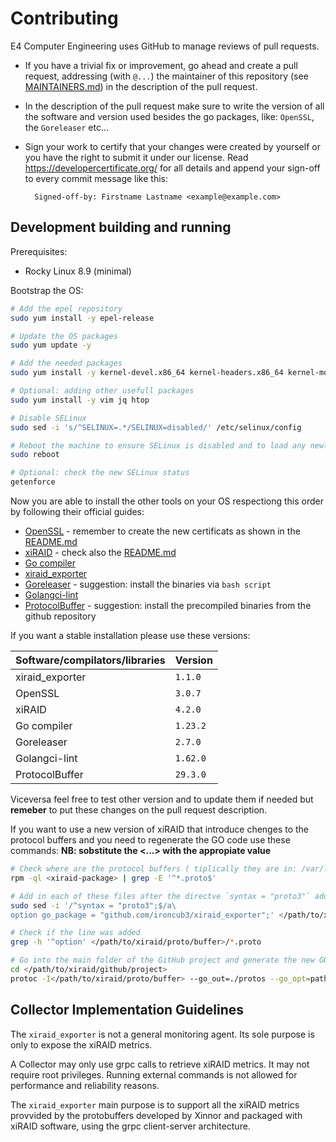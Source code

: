 # Contributing

E4 Computer Engineering uses GitHub to manage reviews of pull requests.

* If you have a trivial fix or improvement, go ahead and create a pull request,
  addressing (with `@...`) the maintainer of this repository (see
  [MAINTAINERS.md](./MAINTAINERS.md)) in the description of the pull request.

* In the description of the pull request make sure to write the version of all
  the software and version used besides the go packages, like:
  `OpenSSL`, the `Goreleaser` etc...

* Sign your work to certify that your changes were created by yourself or you
  have the right to submit it under our license. Read
  <https://developercertificate.org/> for all details and append your sign-off to
  every commit message like this:

        Signed-off-by: Firstname Lastname <example@example.com>

## Development building and running

Prerequisites:

* Rocky Linux 8.9 (minimal)

Bootstrap the OS:

```bash
# Add the epel repository
sudo yum install -y epel-release

# Update the OS packages
sudo yum update -y

# Add the needed packages
sudo yum install -y kernel-devel.x86_64 kernel-headers.x86_64 kernel-modules.x86_64 kernel-modules-extra.x86_64 kernel-tools.x86_64 kernel-tools-libs.x86_64 kernel-rpm-macros.noarch git wget

# Optional: adding other usefull packages
sudo yum install -y vim jq htop

# Disable SELinux
sudo sed -i 's/^SELINUX=.*/SELINUX=disabled/' /etc/selinux/config

# Reboot the machine to ensure SELinux is disabled and to load any newly installed kernel modules
sudo reboot

# Optional: check the new SELinux status
getenforce
```

Now you are able to install the other tools on your OS respectiong this order by following their official guides:

* [OpenSSL](https://github.com/openssl/openssl/blob/master/INSTALL.md#installing-openssl) - remember to create the new certificats as shown in the [README.md](./README.md#openssl-installation)
* [xiRAID](https://xinnor.io/resources/xiraid-classic/) - check also the [README.md](./README.md#xiraid-installation)
* [Go compiler](https://golang.org/dl/)
* [xiraid_exporter](./README.md#xiraid_exporter-installation-and-usage)
* [Goreleaser](https://goreleaser.com/install/#go-install) - suggestion: install the binaries via `bash script`
* [Golangci-lint](https://golangci-lint.run/welcome/install/#local-installation)
* [ProtocolBuffer](https://protobuf.dev/installation/) - suggestion: install the precompiled binaries from the github repository

If you want a stable installation please use these versions:

| **Software/compilators/libraries**   | **Version**       |
|--------------------------------------|-------------------|
| xiraid_exporter                      | `1.1.0`           |
| OpenSSL                              | `3.0.7`           |
| xiRAID                               | `4.2.0`           |
| Go compiler                          | `1.23.2`          |
| Goreleaser                           | `2.7.0`           |
| Golangci-lint                        | `1.62.0`          |
| ProtocolBuffer                       | `29.3.0`          |

Viceversa feel free to test other version and to update them if needed but **remeber** to put
these changes on the pull request description.

If you want to use a new version of xiRAID that introduce chenges to the protocol buffers and you need to regenerate the GO code use these commands:
**NB: sobstitute the <...> with the appropiate value**

```bash
# Check where are the protocol buffers ( tiplically they are in: /var/lib/xraid/gRPC/protobuf )
rpm -ql <xiraid-package> | grep -E '^*.proto$'

# Add in each of these files after the directve `syntax = "proto3"` add the line: `option go_package = "github.com/ironcub3/xiraid_exporter`
sudo sed -i '/^syntax = "proto3";$/a\
option go_package = "github.com/ironcub3/xiraid_exporter";' </path/to/xiraid/proto/buffer>/*.proto

# Check if the line was added
grep -h '^option' </path/to/xiraid/proto/buffer>/*.proto

# Go into the main folder of the GitHub project and generate the new GO code from the protocol buffer
cd </path/to/xiraid/github/project>
protoc -I</path/to/xiraid/proto/buffer> --go_out=./protos --go_opt=paths=source_relative --go-grpc_out=./protos --go-grpc_opt=paths=source_relative </path/to/xiraid/proto/buffer>/*.proto
```

## Collector Implementation Guidelines

The `xiraid_exporter` is not a general monitoring agent. Its sole purpose is only to
expose the xiRAID metrics.

A Collector may only use grpc calls to retrieve xiRAID metrics.
It may not require root privileges. Running external commands is 
not allowed for performance and reliability reasons.

The `xiraid_exporter` main purpose is to support all the xiRAID metrics provvided by the protobuffers
 developed by Xinnor and packaged with xiRAID software, using the grpc client-server architecture.